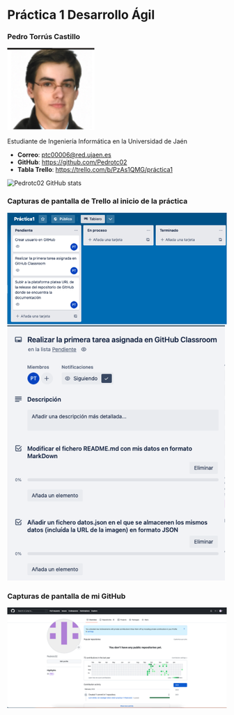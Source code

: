 # Práctica 1 Desarrollo Ágil

### Pedro Torrús Castillo
<img src='Pedro_GitHub.png' width='200px'>

Estudiante de Ingeniería Informática en la Universidad de Jaén
* **Correo**: ptc00006@red.ujaen.es
* **GitHub**: https://github.com/Pedrotc02
* **Tabla Trello**: https://trello.com/b/PzAs1QMG/práctica1

![Pedrotc02 GitHub stats](https://github-readme-stats.vercel.app/api?username=Pedrotc02&show_icons=true&theme=radical)

### Capturas de pantalla de Trello al inicio de la práctica
<img src='Trello1.png' width='600px'>
<img src='Trello2.png' width='500px'>

### Capturas de pantalla de mi GitHub
<img src='GitHub.png' width='600px'>